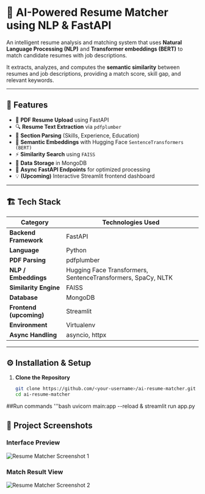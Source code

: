 # 🧠 AI-Powered Resume Matcher using NLP & FastAPI

An intelligent resume analysis and matching system that uses **Natural Language Processing (NLP)** and **Transformer embeddings (BERT)** to match candidate resumes with job descriptions.  

It extracts, analyzes, and computes the **semantic similarity** between resumes and job descriptions, providing a match score, skill gap, and relevant keywords.

---

## 🚀 Features

- 📂 **PDF Resume Upload** using FastAPI
- 🔍 **Resume Text Extraction** via `pdfplumber`
- 🧩 **Section Parsing** (Skills, Experience, Education)
- 🧠 **Semantic Embeddings** with Hugging Face `SentenceTransformers (BERT)`
- ⚡ **Similarity Search** using `FAISS`
- 💾 **Data Storage** in MongoDB
- 🧰 **Async FastAPI Endpoints** for optimized processing
- 💡 **(Upcoming)** Interactive Streamlit frontend dashboard

---

## 🏗️ Tech Stack

| Category | Technologies Used |
|-----------|-------------------|
| **Backend Framework** | FastAPI |
| **Language** | Python |
| **PDF Parsing** | pdfplumber |
| **NLP / Embeddings** | Hugging Face Transformers, SentenceTransformers, SpaCy, NLTK |
| **Similarity Engine** | FAISS |
| **Database** | MongoDB |
| **Frontend (upcoming)** | Streamlit |
| **Environment** | Virtualenv |
| **Async Handling** | asyncio, httpx |

---

## ⚙️ Installation & Setup

1. **Clone the Repository**
   ```bash
   git clone https://github.com/<your-username>/ai-resume-matcher.git
   cd ai-resume-matcher

##Run commands
   '''bash
   uvicorn main:app --reload & streamlit run app.py

## 📸 Project Screenshots

### Interface Preview
![Resume Matcher Screenshot 1](ai_resume_matcher/images/image2.png)

### Match Result View
![Resume Matcher Screenshot 2](ai_resume_matcher/images/image.png)

